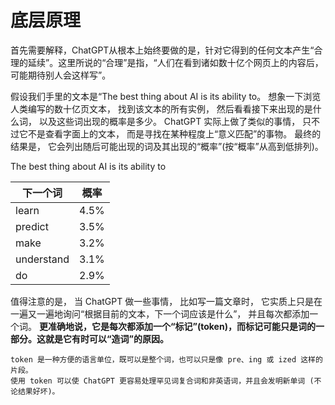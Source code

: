 # 底层原理

首先需要解释，ChatGPT从根本上始终要做的是，针对它得到的任何文本产生“合理的延续”。这里所说的“合理”是指，“人们在看到诸如数十亿个网页上的内容后，可能期待别人会这样写”。

假设我们手里的文本是“The best thing about AI is its ability to。
想象一下浏览人类编写的数十亿页文本，
找到该文本的所有实例，
然后看看接下来出现的是什么词，
以及这些词出现的概率是多少。
ChatGPT 实际上做了类似的事情，
只不过它不是查看字面上的文本，
而是寻找在某种程度上“意义匹配”的事物。
最终的结果是，
它会列出随后可能出现的词及其出现的“概率”(按“概率”从高到低排列)。

The best thing about AI is its ability to

|下一个词|概率|
|-|-|
|learn|4.5%|
|predict|3.5%|
|make|3.2%|
|understand|3.1%|
|do|2.9%|

值得注意的是，
当 ChatGPT 做一些事情，
比如写一篇文章时，
它实质上只是在一遍又一遍地询问“根据目前的文本，下一个词应该是什么”，
并且每次都添加一个词。
**更准确地说，它是每次都添加一个“标记”(token)，而标记可能只是词的一部分。这就是它有时可以“造词”的原因。**

```
token 是一种方便的语言单位，既可以是整个词，也可以只是像 pre、ing 或 ized 这样的片段。
使用 token 可以使 ChatGPT 更容易处理罕见词复合词和非英语词，并且会发明新单词 (不论结果好坏)。
```
